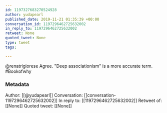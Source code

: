 ```yaml
---
id: 1197327683270524928
author: yudapearl
published_date: 2019-11-21 01:35:39 +00:00
conversation_id: 1197296462725632002
in_reply_to: 1197296462725632002
retweet: None
quoted_tweet: None
type: tweet
tags:

---
```


@renatrigiorese Agree. "Deep associationism" is a more accurate term.
#Bookofwhy

### Metadata

Author: [[@yudapearl]]
Conversation: [[conversation-1197296462725632002]]
In reply to: [[1197296462725632002]]
Retweet of: [[None]]
Quoted tweet: [[None]]
